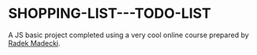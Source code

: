 # SHOPPING-LIST---TODO-LIST
A JS basic project completed using a very cool online course prepared by [Radek Madecki](https://github.com/madecki). 

